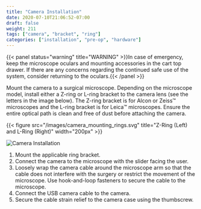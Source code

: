 ```yaml
---
title: "Camera Installation"
date: 2020-07-10T21:06:52-07:00
draft: false
weight: 211
tags: ["camera", "bracket", "ring"]
categories: ["installation", "pre-op", "hardware"]
---
```


{{< panel status="warning" title="WARNING" >}}In case of emergency, keep the microscope oculars and mounting accessories in the cart top drawer. If there are any concerns regarding the continued safe use of the system, consider returning to the oculars.{{< /panel >}}

Mount the camera to a surgical microscope. Depending on the microscope model, install either a Z-ring or L-ring bracket to the camera lens (see the letters in the image below). The Z-ring bracket is for Alcon or Zeiss&trade; microscopes and the L-ring bracket is for Leica&trade; microscopes. Ensure the entire optical path is clean and free of dust before attaching the camera.

{{< figure src="/images/camera_mounting_rings.svg" title="Z-Ring (Left) and L-Ring (Right)" width="200px" >}}

![Camera Installation](/images/camera_installation.svg)

1. Mount the applicable ring bracket.
2. Connect the camera to the microscope with the slider facing the user.
2. Loosely wrap the camera cable around the microscope arm so that the cable does not interfere with the surgery or restrict the movement of the microscope. Use hook-and-loop fasteners to secure the cable to the microscope.
2. Connect the USB camera cable to the camera.
2. Secure the cable strain relief to the camera case using the thumbscrew.
